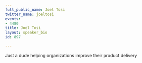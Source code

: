 ```yaml
---
full_public_name: Joel Tosi
twitter_name: joeltosi
events:
- 4480
title: Joel Tosi
layout: speaker_bio
id: 897

---
```

Just a dude helping organizations improve their product delivery 